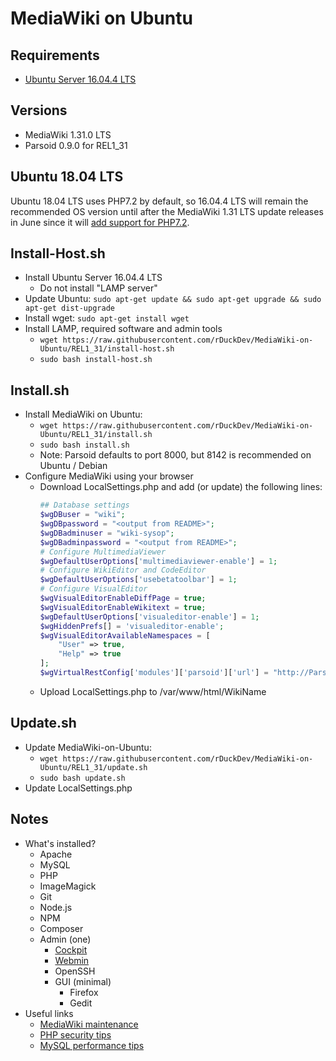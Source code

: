 # MediaWiki on Ubuntu

## Requirements

* [Ubuntu Server 16.04.4 LTS](http://releases.ubuntu.com/16.04/)

## Versions

* MediaWiki 1.31.0 LTS
* Parsoid 0.9.0 for REL1_31

## Ubuntu 18.04 LTS

Ubuntu 18.04 LTS uses PHP7.2 by default, so 16.04.4 LTS will remain the recommended OS version until after the MediaWiki 1.31 LTS update releases in June since it will [add support for PHP7.2](https://www.mediawiki.org/wiki/Compatibility#PHP).

## Install-Host.sh

* Install Ubuntu Server 16.04.4 LTS
  * Do not install "LAMP server"
* Update Ubuntu: `sudo apt-get update && sudo apt-get upgrade && sudo apt-get dist-upgrade`
* Install wget: `sudo apt-get install wget`
* Install LAMP, required software and admin tools
  * `wget https://raw.githubusercontent.com/rDuckDev/MediaWiki-on-Ubuntu/REL1_31/install-host.sh`
  * `sudo bash install-host.sh`

## Install.sh

* Install MediaWiki on Ubuntu:
  * `wget https://raw.githubusercontent.com/rDuckDev/MediaWiki-on-Ubuntu/REL1_31/install.sh`
  * `sudo bash install.sh`
  * Note: Parsoid defaults to port 8000, but 8142 is recommended on Ubuntu / Debian
* Configure MediaWiki using your browser
  * Download LocalSettings.php and add (or update) the following lines:
    ```php
    ## Database settings
    $wgDBuser = "wiki";
    $wgDBpassword = "<output from README>";
    $wgDBadminuser = "wiki-sysop";
    $wgDBadminpassword = "<output from README>";
    # Configure MultimediaViewer
    $wgDefaultUserOptions['multimediaviewer-enable'] = 1;
    # Configure WikiEditor and CodeEditor
    $wgDefaultUserOptions['usebetatoolbar'] = 1;
    # Configure VisualEditor
    $wgVisualEditorEnableDiffPage = true;
    $wgVisualEditorEnableWikitext = true;
    $wgDefaultUserOptions['visualeditor-enable'] = 1;
    $wgHiddenPrefs[] = 'visualeditor-enable';
    $wgVisualEditorAvailableNamespaces = [
        "User" => true,
        "Help" => true
    ];
    $wgVirtualRestConfig['modules']['parsoid']['url'] = "http://ParsoidURL:8142";
    ```
  * Upload LocalSettings.php to /var/www/html/WikiName

## Update.sh

* Update MediaWiki-on-Ubuntu:
  * `wget https://raw.githubusercontent.com/rDuckDev/MediaWiki-on-Ubuntu/REL1_31/update.sh`
  * `sudo bash update.sh`
* Update LocalSettings.php

## Notes

* What's installed?
  * Apache
  * MySQL
  * PHP
  * ImageMagick
  * Git
  * Node.js
  * NPM
  * Composer
  * Admin (one)
    * [Cockpit](http://cockpit-project.org/)
    * [Webmin](https://doxfer.webmin.com/Webmin/Main_Page)
    * OpenSSH
    * GUI (minimal)
      * Firefox
      * Gedit
* Useful links
  * [MediaWiki maintenance](https://doc.wikimedia.org/mediawiki-core/master/php/group__Maintenance.html)
  * [PHP security tips](https://www.cyberciti.biz/tips/php-security-best-practices-tutorial.html)
  * [MySQL performance tips](https://www.percona.com/blog/2014/01/28/10-mysql-performance-tuning-settings-after-installation/)
